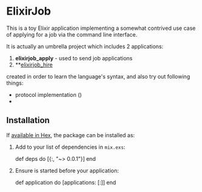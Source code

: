 # ElixirJob

This is a toy Elixir application implementing a somewhat contrived use case
of applying for a job via the command line interface.

It is actually an umbrella project which includes 2 applications:
1. **elixirjob_apply** - used to send job applications
2. **[elixirjob_hire](/apps/elixirjob_hire)

created in order to learn the language's syntax,
and also try out following things:
* protocol implementation ([](apps/elixir_common/lib/jobapp.ex))
*


## Installation

If [available in Hex](https://hex.pm/docs/publish), the package can be installed as:

  1. Add  to your list of dependencies in `mix.exs`:

        def deps do
          [{:, "~> 0.0.1"}]
        end

  2. Ensure  is started before your application:

        def application do
          [applications: [:]]
        end

